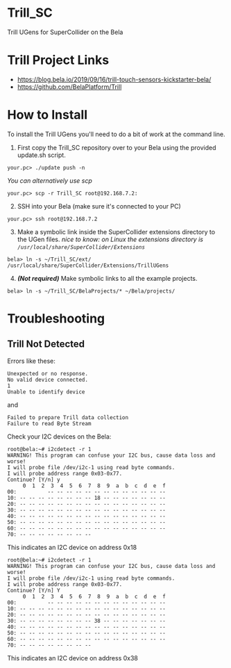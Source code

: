 # Trill_SC
Trill UGens for SuperCollider on the Bela

# Trill Project Links
* https://blog.bela.io/2019/09/16/trill-touch-sensors-kickstarter-bela/
* https://github.com/BelaPlatform/Trill

# How to Install
To install the Trill UGens you'll need to do a bit of work at the command line.

1. First copy the Trill_SC repository over to your Bela using the provided update.sh script.
```
your.pc> ./update push -n
```

*You can alternatively use scp*
```
your.pc> scp -r Trill_SC root@192.168.7.2:
```

2. SSH into your Bela (make sure it's connected to your PC)
```
your.pc> ssh root@192.168.7.2
```

3. Make a symbolic link inside the SuperCollider extensions directory to the UGen files.
*nice to know: on Linux the extensions directory is `/usr/local/share/SuperCollider/Extensions`*
```
bela> ln -s ~/Trill_SC/ext/ /usr/local/share/SuperCollider/Extensions/TrillUGens
```

4. ***(Not required)*** Make symbolic links to all the example projects.

```
bela> ln -s ~/Trill_SC/BelaProjects/* ~/Bela/projects/
```

# Troubleshooting

## Trill Not Detected

Errors like these:
```
Unexpected or no response.
No valid device connected.
1
Unable to identify device
```

and

```
Failed to prepare Trill data collection
Failure to read Byte Stream
```

Check your I2C devices on the Bela:

```
root@bela:~# i2cdetect -r 1
WARNING! This program can confuse your I2C bus, cause data loss and worse!
I will probe file /dev/i2c-1 using read byte commands.
I will probe address range 0x03-0x77.
Continue? [Y/n] y
     0  1  2  3  4  5  6  7  8  9  a  b  c  d  e  f
00:          -- -- -- -- -- -- -- -- -- -- -- -- --
10: -- -- -- -- -- -- -- -- 18 -- -- -- -- -- -- --
20: -- -- -- -- -- -- -- -- -- -- -- -- -- -- -- --
30: -- -- -- -- -- -- -- -- -- -- -- -- -- -- -- --
40: -- -- -- -- -- -- -- -- -- -- -- -- -- -- -- --
50: -- -- -- -- -- -- -- -- -- -- -- -- -- -- -- --
60: -- -- -- -- -- -- -- -- -- -- -- -- -- -- -- --
70: -- -- -- -- -- -- -- --        
```

This indicates an I2C device on address 0x18

```
root@bela:~# i2cdetect -r 1
WARNING! This program can confuse your I2C bus, cause data loss and worse!
I will probe file /dev/i2c-1 using read byte commands.
I will probe address range 0x03-0x77.
Continue? [Y/n] Y
     0  1  2  3  4  5  6  7  8  9  a  b  c  d  e  f
00:          -- -- -- -- -- -- -- -- -- -- -- -- --
10: -- -- -- -- -- -- -- -- -- -- -- -- -- -- -- --
20: -- -- -- -- -- -- -- -- -- -- -- -- -- -- -- --
30: -- -- -- -- -- -- -- -- 38 -- -- -- -- -- -- --
40: -- -- -- -- -- -- -- -- -- -- -- -- -- -- -- --
50: -- -- -- -- -- -- -- -- -- -- -- -- -- -- -- --
60: -- -- -- -- -- -- -- -- -- -- -- -- -- -- -- --
70: -- -- -- -- -- -- -- --                         
```

This indicates an I2C device on address 0x38
